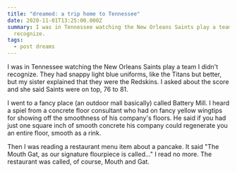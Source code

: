 ```yaml
---
title: "dreamed: a trip home to Tennessee"
date: 2020-11-01T13:25:00.000Z
summary: I was in Tennessee watching the New Orleans Saints play a team I didn't
  recognize.
tags:
  - post dreams
---
```

I was in Tennessee watching the New Orleans Saints play a team I didn't recognize. They had snappy light blue uniforms, like the Titans but better, but my sister explained that they were the Redskins. I asked about the score and she said Saints were on top, 76 to 81. 

I went to a fancy place (an outdoor mall basically) called Battery Mill. I heard a spiel from a concrete floor consultant who had on fancy yellow wingtips for showing off the smoothness of his company's floors. He said if you had just one square inch of smooth concrete his company could regenerate you an entire floor, smooth as a rink. 

Then I was reading a restaurant menu item about a pancake. It said "The Mouth Gat, as our signature flourpiece is called..."  I read no more. The restaurant was called, of course, Mouth and Gat.